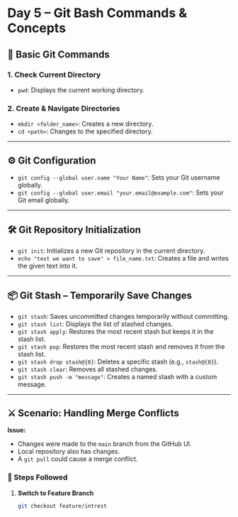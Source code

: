 # Day 5 – Git Bash Commands & Concepts

## 🔧 Basic Git Commands

### 1. Check Current Directory
- `pwd`: Displays the current working directory.

### 2. Create & Navigate Directories
- `mkdir <folder_name>`: Creates a new directory.
- `cd <path>`: Changes to the specified directory.

---

## ⚙️ Git Configuration

- `git config --global user.name "Your Name"`: Sets your Git username globally.
- `git config --global user.email "your.email@example.com"`: Sets your Git email globally.

---

## 🛠️ Git Repository Initialization

- `git init`: Initializes a new Git repository in the current directory.
- `echo "text we want to save" > file_name.txt`: Creates a file and writes the given text into it.

---

## 📦 Git Stash – Temporarily Save Changes

- `git stash`: Saves uncommitted changes temporarily without committing.
- `git stash list`: Displays the list of stashed changes.
- `git stash apply`: Restores the most recent stash but keeps it in the stash list.
- `git stash pop`: Restores the most recent stash and removes it from the stash list.
- `git stash drop stash@{0}`: Deletes a specific stash (e.g., `stash@{0}`).
- `git stash clear`: Removes all stashed changes.
- `git stash push -m "message"`: Creates a named stash with a custom message.

---

## ⚔️ Scenario: Handling Merge Conflicts

**Issue:**  
- Changes were made to the `main` branch from the GitHub UI.  
- Local repository also has changes.  
- A `git pull` could cause a merge conflict.

### 👣 Steps Followed

1. **Switch to Feature Branch**  
   ```bash
   git checkout feature/intrest
